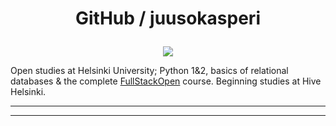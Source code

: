 # <p align="center">GitHub / juusokasperi</p> #

<p align="center">
  <img src="https://komarev.com/ghpvc/?username=juusokasperi&label=Visitors&color=red" />
</p>

Open studies at Helsinki University; Python 1&2, basics of relational databases & the complete <a href="https://fullstackopen.com/en/">FullStackOpen</a> course. Beginning studies at Hive Helsinki.

---

<div align="center>
  <img src="https://github-readme-stats.vercel.app/api/top-langs/?username=juusokasperi&layout=compact&theme=shadow_red" alt="Top Languages" />
</div>

---
